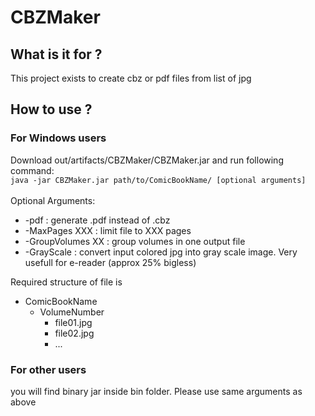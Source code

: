 # CBZMaker

## What is it for ?
This project exists to create cbz or pdf files from list of jpg

## How to use ?
### For Windows users
Download out/artifacts/CBZMaker/CBZMaker.jar and run following command:</br>
`java -jar CBZMaker.jar path/to/ComicBookName/ [optional arguments]` </br>
</br>
Optional Arguments:</br>
 - -pdf : generate .pdf instead of .cbz </br>
 - -MaxPages XXX : limit file to XXX pages </br>
 - -GroupVolumes XX : group volumes in one output file
 - -GrayScale : convert input colored jpg into gray scale image. Very usefull for e-reader (approx 25% bigless)

Required structure of file is 
 - ComicBookName
   - VolumeNumber
     - file01.jpg
     - file02.jpg
     - ...
     
### For other users
you will find binary jar inside bin folder. Please use same arguments as above
